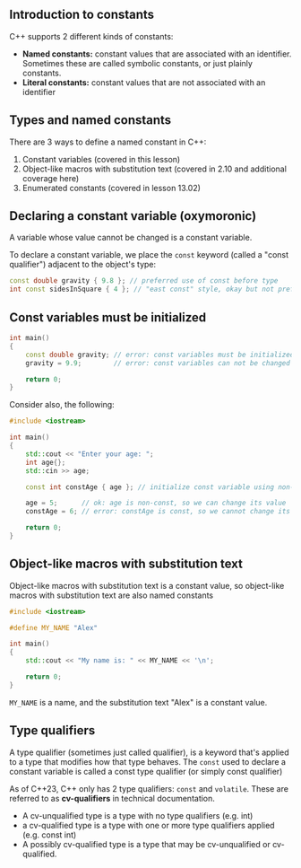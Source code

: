 ## Introduction to constants

C++ supports 2 different kinds of constants:
- **Named constants:** constant values that are associated with an identifier. Sometimes these are called symbolic constants, or just plainly constants.
- **Literal constants:** constant values that are not associated with an identifier

## Types and named constants

There are 3 ways to define a named constant in C++:
1. Constant variables (covered in this lesson)
2. Object-like macros with substitution text (covered in 2.10 and additional coverage here)
3. Enumerated constants (covered in lesson 13.02)

## Declaring a constant variable (oxymoronic)

A variable whose value cannot be changed is a constant variable.

To declare a constant variable, we place the `const` keyword (called a "const qualifier") adjacent to the object's type:

```cpp
const double gravity { 9.8 }; // preferred use of const before type
int const sidesInSquare { 4 }; // "east const" style, okay but not preferred
```

## Const variables must be initialized

```cpp
int main()
{
    const double gravity; // error: const variables must be initialized
    gravity = 9.9;        // error: const variables can not be changed

    return 0;
}
```

Consider also, the following:

```cpp
#include <iostream>

int main()
{
    std::cout << "Enter your age: ";
    int age{};
    std::cin >> age;

    const int constAge { age }; // initialize const variable using non-const value

    age = 5;      // ok: age is non-const, so we can change its value
    constAge = 6; // error: constAge is const, so we cannot change its value

    return 0;
}
```

## Object-like macros with substitution text

Object-like macros with substitution text is a constant value, so object-like macros with substitution text are also named constants
```cpp
#include <iostream>

#define MY_NAME "Alex"

int main()
{
    std::cout << "My name is: " << MY_NAME << '\n';

    return 0;
}
```

`MY_NAME` is a name, and the substitution text "Alex" is a constant value.

## Type qualifiers

A type qualifier (sometimes just called qualifier), is a keyword that's applied to a type that modifies how that type behaves. The `const` used to declare a constant variable is called a const type qualifier (or simply const qualifier)

As of C++23, C++ only has 2 type qualifiers: `const` and `volatile`. These are referred to as **cv-qualifiers** in technical documentation.

- A cv-unqualified type is a type with no type qualifiers (e.g. int)
- a cv-qualified type is a type with one or more type qualifiers applied (e.g. const int)
- A possibly cv-qualified type is a type that may be cv-unqualified or cv-qualified.


